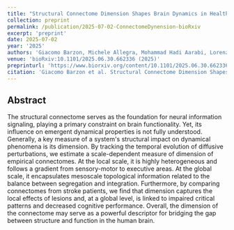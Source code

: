 ```yaml
---
title: "Structural Connectome Dimension Shapes Brain Dynamics in Health and Disease"
collection: preprint
permalink: /publication/2025-07-02-ConnectomeDynension-bioRxiv
excerpt: 'preprint'
date: 2025-07-02
year: '2025'
authors: 'Giacomo Barzon, Michele Allegra, Mohammad Hadi Aarabi, Lorenzo Pini, Manlio De Domenico, Maurizio Corbetta, Samir Suweis'
venue: 'bioRxiv:10.1101/2025.06.30.662336 (2025)'
preprinturl: 'https://www.biorxiv.org/content/10.1101/2025.06.30.662336v1'
citation: 'Giacomo Barzon et al. Structural Connectome Dimension Shapes Brain Dynamics in Health and Disease. bioRxiv:10.1101/2025.06.30.662336 (2025)'
---
```


## Abstract
The structural connectome serves as the foundation for neural information signaling, playing a primary constraint on brain functionality. Yet, its influence on emergent dynamical properties is not fully understood. Generally, a key measure of a system's structural impact on dynamical phenomena is its dimension. By tracking the temporal evolution of diffusive perturbations, we estimate a scale-dependent measure of dimension of empirical connectomes. At the local scale, it is highly heterogeneous and follows a gradient from sensory-motor to executive areas. At the global scale, it encapsulates mesoscale topological information related to the balance between segregation and integration. Furthermore, by comparing connectomes from stroke patients, we find that dimension captures the local effects of lesions and, at a global level, is linked to impaired critical patterns and decreased cognitive performance. Overall, the dimension of the connectome may serve as a powerful descriptor for bridging the gap between structure and function in the human brain.